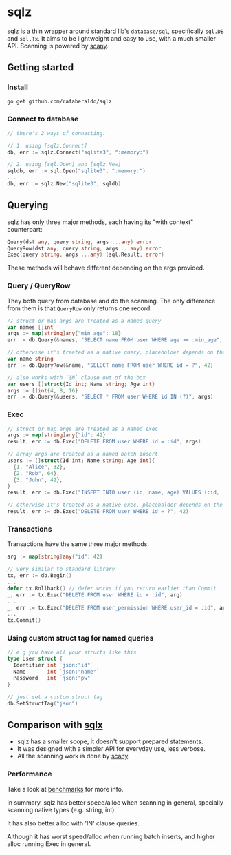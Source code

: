 # sqlz

sqlz is a thin wrapper around standard lib's `database/sql`, specifically `sql.DB` and `sql.Tx`.
It aims to be lightweight and easy to use, with a much smaller API. Scanning is powered by [scany](https://github.com/georgysavva/scany).

## Getting started

### Install

```bash
go get github.com/rafaberaldo/sqlz
```

### Connect to database

```go
// there's 2 ways of connecting:

// 1. using [sqlz.Connect]
db, err := sqlz.Connect("sqlite3", ":memory:")

// 2. using [sql.Open] and [sqlz.New]
sqldb, err := sql.Open("sqlite3", ":memory:")
...
db, err := sqlz.New("sqlite3", sqldb)
```

## Querying

sqlz has only three major methods, each having its "with context" counterpart:

```go
Query(dst any, query string, args ...any) error
QueryRow(dst any, query string, args ...any) error
Exec(query string, args ...any) (sql.Result, error)
```

These methods will behave different depending on the args provided.

### Query / QueryRow

They both query from database and do the scanning.
The only difference from them is that `QueryRow` only returns one record.

```go
// struct or map args are treated as a named query
var names []int
args := map[string]any{"min_age": 18}
err := db.Query(&names, "SELECT name FROM user WHERE age >= :min_age", args)
```

```go
// otherwise it's treated as a native query, placeholder depends on the driver
var name string
err := db.QueryRow(&name, "SELECT name FROM user WHERE id = ?", 42)
```

```go
// also works with `IN` clause out of the box
var users []struct{Id int; Name string; Age int}
args := []int{4, 8, 16}
err := db.Query(&users, "SELECT * FROM user WHERE id IN (?)", args)
```

### Exec

```go
// struct or map args are treated as a named exec
args := map[string]any{"id": 42}
result, err := db.Exec("DELETE FROM user WHERE id = :id", args)
```

```go
// array args are treated as a named batch insert
users := []struct{Id int; Name string; Age int}{
  {1, "Alice", 32},
  {2, "Rob", 64},
  {3, "John", 42},
}
result, err := db.Exec("INSERT INTO user (id, name, age) VALUES (:id, :name, :age)", users)
```

```go
// otherwise it's treated as a native exec, placeholder depends on the driver
result, err := db.Exec("DELETE FROM user WHERE id = ?", 42)
```

### Transactions

Transactions have the same three major methods.

```go
arg := map[string]any{"id": 42}

// very similar to standard library
tx, err := db.Begin()
...
defer tx.Rollback() // defer works if you return earlier than Commit
_, err := tx.Exec("DELETE FROM user WHERE id = :id", arg)
...
_, err := tx.Exec("DELETE FROM user_permission WHERE user_id = :id", arg)
...
tx.Commit()
```

### Using custom struct tag for named queries

```go
// e.g you have all your structs like this
type User struct {
  Identifier int `json:"id"`
  Name       int `json:"name"`
  Password   int `json:"pw"`
}

// just set a custom struct tag
db.SetStructTag("json")
```

## Comparison with [sqlx](https://github.com/jmoiron/sqlx)

- sqlz has a smaller scope, it doesn't support prepared statements.
- It was designed with a simpler API for everyday use, less verbose.
- All the scanning work is done by [scany](https://github.com/georgysavva/scany).

### Performance

Take a look at [benchmarks](benchmarks) for more info.

In summary, sqlz has better speed/alloc when scanning in general,
specially scanning native types (e.g. string, int).

It has also better alloc with 'IN' clause queries.

Although it has worst speed/alloc when running batch inserts,
and higher alloc running Exec in general.
